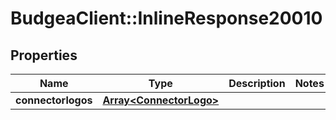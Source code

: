 # BudgeaClient::InlineResponse20010

## Properties
Name | Type | Description | Notes
------------ | ------------- | ------------- | -------------
**connectorlogos** | [**Array&lt;ConnectorLogo&gt;**](ConnectorLogo.md) |  | 


